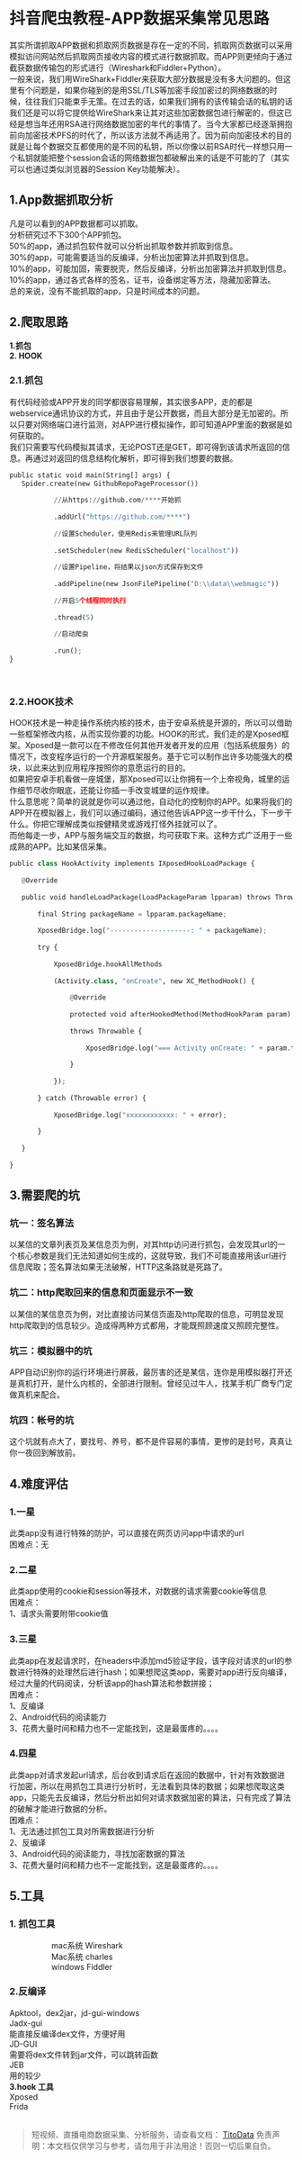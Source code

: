 # 抖音爬虫教程-APP数据采集常见思路

其实所谓抓取APP数据和抓取网页数据是存在一定的不同，抓取网页数据可以采用模拟访问网站然后抓取网页接收内容的模式进行数据抓取。而APP则更倾向于通过截获数据传输包的形式进行（Wireshark和Fiddler+Python）。<br>一般来说，我们用WireShark+Fiddler来获取大部分数据是没有多大问题的。但这里有个问题是，如果你碰到的是用SSL/TLS等加密手段加密过的网络数据的时候，往往我们只能束手无策。在过去的话，如果我们拥有的该传输会话的私钥的话我们还是可以将它提供给WireShark来让其对这些加密数据包进行解密的，但这已经是想当年还用RSA进行网络数据加密的年代的事情了。当今大家都已经逐渐拥抱前向加密技术PFS的时代了，所以该方法就不再适用了。因为前向加密技术的目的就是让每个数据交互都使用的是不同的私钥，所以你像以前RSA时代一样想只用一个私钥就能把整个session会话的网络数据包都破解出来的话是不可能的了（其实可以也通过类似浏览器的Session Key功能解决）。

## 1.App数据抓取分析
凡是可以看到的APP数据都可以抓取。<br>分析研究过不下300个APP抓包。<br>50%的app，通过抓包软件就可以分析出抓取参数并抓取到信息。<br>30%的app，可能需要适当的反编译，分析出加密算法并抓取到信息。<br>10%的app，可能加固，需要脱壳，然后反编译，分析出加密算法并抓取到信息。<br>10%的app，通过各式各样的签名，证书，设备绑定等方法，隐藏加密算法。<br>总的来说，没有不能抓取的app，只是时间成本的问题。

## 2.爬取思路
**1.抓包**<br>**2. HOOK**

### 2.1.抓包
有代码经验或APP开发的同学都很容易理解，其实很多APP，走的都是webservice通讯协议的方式，并且由于是公开数据，而且大部分是无加密的。所以只要对网络端口进行监测，对APP进行模拟操作，即可知道APP里面的数据是如何获取的。<br>我们只需要写代码模拟其请求，无论POST还是GET，即可得到该请求所返回的信息。再通过对返回的信息结构化解析，即可得到我们想要的数据。
```python
public static void main(String[] args) {
   Spider.create(new GithubRepoPageProcessor())
 
           //从https://github.com/****开始抓
 
           .addUrl("https://github.com/****")
 
           //设置Scheduler，使用Redis来管理URL队列
 
           .setScheduler(new RedisScheduler("localhost"))
 
           //设置Pipeline，将结果以json方式保存到文件
 
           .addPipeline(new JsonFilePipeline("D:\\data\\webmagic"))
 
           //开启5个线程同时执行
 
           .thread(5)
 
           //启动爬虫
 
           .run();
}
```
 

### 2.2.HOOK技术
HOOK技术是一种走操作系统内核的技术，由于安卓系统是开源的，所以可以借助一些框架修改内核，从而实现你要的功能。HOOK的形式，我们走的是Xposed框架。Xposed是一款可以在不修改任何其他开发者开发的应用（包括系统服务）的情况下，改变程序运行的一个开源框架服务。基于它可以制作出许多功能强大的模块，以此来达到应用程序按照你的意愿运行的目的。<br>如果把安卓手机看做一座城堡，那Xposed可以让你拥有一个上帝视角，城里的运作细节尽收你眼底，还能让你插一手改变城堡的运作规律。<br>什么意思呢？简单的说就是你可以通过他，自动化的控制你的APP。如果将我们的APP开在模拟器上，我们可以通过编码，通过他告诉APP这一步干什么，下一步干什么。你把它理解成类似按健精灵或游戏打怪外挂就可以了。<br>而他每走一步，APP与服务端交互的数据，均可获取下来。这种方式广泛用于一些成熟的APP。比如某信采集。
```python
public class HookActivity implements IXposedHookLoadPackage {
 
   @Override
 
   public void handleLoadPackage(LoadPackageParam lpparam) throws Throwable {
 
       final String packageName = lpparam.packageName;
 
       XposedBridge.log("--------------------: " + packageName);
 
       try {
 
           XposedBridge.hookAllMethods
 
           (Activity.class, "onCreate", new XC_MethodHook() {
 
               @Override
 
               protected void afterHookedMethod(MethodHookParam param)
 
               throws Throwable {
 
                   XposedBridge.log("=== Activity onCreate: " + param.thisObject);
 
               }
 
           });
 
       } catch (Throwable error) {
 
           XposedBridge.log("xxxxxxxxxxxx: " + error);
 
       }
 
   }
 
}
```

## 3.需要爬的坑

### **坑一：签名算法**
以某信的文章列表页及某信息页为例，对其http访问进行抓包，会发现其url的一个核心参数是我们无法知道如何生成的，这就导致，我们不可能直接用该url进行信息爬取；签名算法如果无法破解，HTTP这条路就是死路了。

### **坑二：http爬取回来的信息和页面显示不一致**
以某信的某信息页为例，对比直接访问某信页面及http爬取的信息，可明显发现http爬取到的信息较少。造成得两种方式都用，才能既照顾速度又照顾完整性。

### **坑三：模拟器中的坑**
APP自动识别你的运行环境进行屏蔽，最厉害的还是某信，连你是用模拟器打开还是真机打开，是什么内核的，全部进行限制。曾经见过牛人，找某手机厂商专门定做真机来配合。

### **坑四：帐号的坑**
这个坑就有点大了，要找号、养号，都不是件容易的事情，更惨的是封号，真真让你一夜回到解放前。

## 4.难度评估

### **1.一星**
此类app没有进行特殊的防护，可以直接在网页访问app中请求的url<br>困难点：无

### **2.二星**
此类app使用的cookie和session等技术，对数据的请求需要cookie等信息<br>困难点：<br>1、请求头需要附带cookie值

### **3.三星**
此类app在发起请求时，在headers中添加md5验证字段，该字段对请求的url的参数进行特殊的处理然后进行hash；如果想爬这类app，需要对app进行反向编译，经过大量的代码阅读，分析该app的hash算法和参数拼接；<br>困难点：<br>1、反编译<br>2、Android代码的阅读能力<br>3、花费大量时间和精力也不一定能找到，这是最蛋疼的。。。。

### **4.四星**
此类app对请求发起url请求，后台收到请求后在返回的数据中，针对有效数据进行加密，所以在用抓包工具进行分析时，无法看到具体的数据；如果想爬取这类app，只能先去反编译，然后分析出如何对请求数据加密的算法，只有完成了算法的破解才能进行数据的分析。<br>困难点：<br>1、无法通过抓包工具对所需数据进行分析<br>2、反编译<br>3、Android代码的阅读能力，寻找加密数据的算法<br>3、花费大量时间和精力也不一定能找到，这是最蛋疼的。。。。

## 5.工具

### **1. 抓包工具**
                   mac系统 Wireshark<br>                   Mac系统 charles<br>                   windows Fiddler

### **2.反编译**
Apktool，dex2jar，jd-gui-windows<br>Jadx-gui<br>能直接反编译dex文件，方便好用<br>JD-GUI<br>需要将dex文件转到jar文件，可以跳转函数<br>JEB<br>用的较少<br>**3.hook 工具**<br>Xposed<br>Frida<br>
<br>


>
> 短视频、直播电商数据采集、分析服务，请查看文档： [TitoData](https://www.titodata.com?from=douyinarticle)
> 免责声明：本文档仅供学习与参考，请勿用于非法用途！否则一切后果自负。
> 
